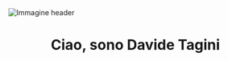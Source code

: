 <div>
 <img src="https://user-images.githubusercontent.com/115386517/225841791-e6eb2fcf-6de1-45ec-a5e8-0c321f0af245.gif" alt="Immagine header" />
</div>
<div style="text-align: center;">
 <h1>Ciao, sono Davide Tagini</h1>
</div>
